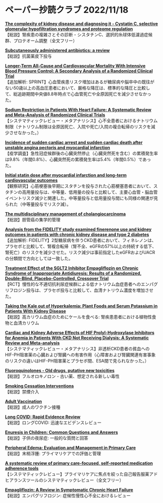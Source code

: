 # ペーパー抄読クラブ 2022/11/18

[**The complexity of kidney disease and diagnosing it - Cystatin C, selective glomerular hypofiltration syndromes and proteome regulation**](https://pubmed.ncbi.nlm.nih.gov/36385445/)  
【総説】腎疾患の複雑さとその診断 - シスタチンC、選択的糸球体低濾過症候群、プロテオーム調整（全文フリー）

[**Subcutaneously administered antibiotics: a review**](https://pubmed.ncbi.nlm.nih.gov/36374566/)  
【総説】抗菌薬皮下投与

[**Longer-Term All-Cause and Cardiovascular Mortality With Intensive Blood Pressure Control: A Secondary Analysis of a Randomized Clinical Trial**](https://pubmed.ncbi.nlm.nih.gov/36223105/)  
【追加解析: SPRINT】心血管疾患リスク増加はあるが糖尿病や脳卒中の既往がない50歳以上の高血圧患者において、厳格な降圧は、標準的な降圧と比較して、総追跡期間中央値8.8年時点で心血管死亡や全原因死亡を減少させなかった。

[**Sodium Restriction in Patients With Heart Failure: A Systematic Review and Meta-Analysis of Randomized Clinical Trials**](https://pubmed.ncbi.nlm.nih.gov/36373551/)  
【システマティックレビュー・メタアナリシス】心不全患者におけるナトリウム制限（ナトリウム制限は全原因死亡、入院や死亡/入院の複合転帰のリスクを減少させなかった。）

[**Incidence of sudden cardiac arrest and sudden cardiac death after unstable angina pectoris and myocardial infarction**](https://pubmed.ncbi.nlm.nih.gov/36384178/)  
【疫学調査】急性冠症候群後の心臓突然停止（心臓突然死を含む）の累積発生率は9.8%（年間0.8%）、心臓突然死の累積発生率は5.4%（年間0.5%）であった。

[**Initial statin dose after myocardial infarction and long-term cardiovascular outcomes**](https://pubmed.ncbi.nlm.nih.gov/36385668/)  
【観察研究】心筋梗塞後早期にスタチンを投与された心筋梗塞患者において、スタチンの高用量投与は、中等量、低用量の投与と比較して、主要心血管・脳血管イベントリスク減少と関連した。中等量投与と低用量投与間にも同様の関連が見られた（中等量投与でリスク減）。

[**The multidisciplinary management of cholangiocarcinoma**](https://pubmed.ncbi.nlm.nih.gov/36382577/)  
【総説】胆管癌の集学的管理

[**Analysis from the FIDELITY study examined finerenone use and kidney outcomes in patients with chronic kidney disease and type 2 diabetes**](https://pubmed.ncbi.nlm.nih.gov/36367466/)  
【追加解析: FIDELITY】2型糖尿病を伴うCKD患者において、フィネレノンは、プラセボと比較して、腎複合転帰（腎不全、eGFRの57%以上の持続する低下、腎死亡）のリスクを減少させた。リスク減少は事前指定したeGFRおよびUACRの分類間で方向としては一致した。

[**Treatment Effect of the SGLT2 Inhibitor Empagliflozin on Chronic Syndrome of Inappropriate Antidiuresis: Results of a Randomized, Double-Blind, Placebo-Controlled, Crossover Trial**](https://pubmed.ncbi.nlm.nih.gov/36396331/)  
【RCT】慢性的な不適切抗利尿症候群による低ナトリウム血症患者へのエンパグリフロジン投与は、プラセボ投与と比較して、血清ナトリウム濃度を増加させた。

[**Taking the Kale out of Hyperkalemia: Plant Foods and Serum Potassium in Patients With Kidney Disease**](https://pubmed.ncbi.nlm.nih.gov/35131414/)  
【総説】高カリウム血症のためにケールを食べる: 腎疾患患者における植物性食物と血清カリウム

[**Cardiac and Kidney Adverse Effects of HIF Prolyl-Hydroxylase Inhibitors for Anemia in Patients With CKD Not Receiving Dialysis: A Systematic Review and Meta-analysis**](https://pubmed.ncbi.nlm.nih.gov/36396085/)  
【システマティックレビュー・メタアナリシス】非透析CKD患者の貧血へのHIF-PH阻害薬の心臓および腎臓への有害作用（心障害および腎臓関連有害事象のリスクの違いはHIF-PH阻害薬とプラセボ間、ESA間で見られなかった。）

[**Fluoroquinolones - Old drugs, putative new toxicities**](https://pubmed.ncbi.nlm.nih.gov/36384376/)  
【総説】フルオロキノロン - 古い薬、想定される新しい毒性

[**Smoking Cessation Interventions**](https://pubmed.ncbi.nlm.nih.gov/36379496/)  
【総説】禁煙介入

[**Adult Vaccination**](https://pubmed.ncbi.nlm.nih.gov/36379499/)  
【総説】成人のワクチン接種

[**Long COVID: Rapid Evidence Review**](https://pubmed.ncbi.nlm.nih.gov/36379497/)  
【総説】ロングCOVID: 迅速なエビデンスレビュー

[**Enuresis in Children: Common Questions and Answers**](https://pubmed.ncbi.nlm.nih.gov/36379501/)  
【総説】子供の夜尿症: 一般的な質問と回答

[**Peripheral Edema: Evaluation and Management in Primary Care**](https://pubmed.ncbi.nlm.nih.gov/36379502/)  
【総説】末梢浮腫: プライマリケアでの評価と管理

[**A systematic review of primary care-focused, self-reported medication adherence tools**](https://pubmed.ncbi.nlm.nih.gov/36372640/)  
【システマティックレビュー】プライマリケアに焦点を絞った自己報告服薬アドヒアランスツールのシステマティックレビュー（全文フリー）

[**Empagliflozin: A Review in Symptomatic Chronic Heart Failure**](https://pubmed.ncbi.nlm.nih.gov/36374374/)  
【総説】エンパグリフロジン: 症候性慢性心不全におけるレビュー